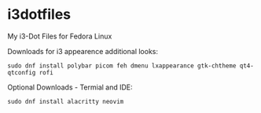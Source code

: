 # i3dotfiles
My i3-Dot Files for Fedora Linux

Downloads for i3 appearence additional looks:

`sudo dnf install polybar picom feh dmenu lxappearance gtk-chtheme qt4-qtconfig rofi`

Optional Downloads - Termial and IDE:

`sudo dnf install alacritty neovim`
